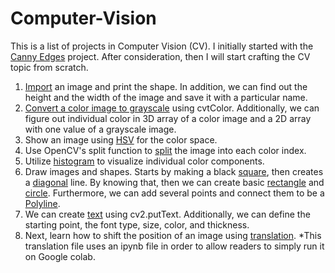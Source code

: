 # Computer-Vision
This is a list of projects in Computer Vision (CV).
I initially started with the [Canny Edges](canny2.py) project.
After consideration, then I will start crafting the CV topic from scratch.
1. [Import](import_image.py) an image and print the shape. In addition, we can find out the height and the width of the image and save it with a particular name.
2. [Convert a color image to grayscale](grayscale.py) using cvtColor. Additionally, we can figure out individual color in 3D array of a color image and a 2D array with one value of a grayscale image.
3. Show an image using [HSV](hsv.py) for the color space.
4. Use  OpenCV's split function to [split](split.py) the image into each color index.
5. Utilize [histogram](histogram.py) to visualize individual color components.
6. Draw images and shapes. Starts by making a black [square](drawing-shape.py), then creates a [diagonal](draw-line.py) line. By knowing that, then we can create basic [rectangle](rectangle.py) and [circle](circle.py). Furthermore, we can add several points and connect them to be a [Polyline](polylines.py).
7. We can create [text](text.py) using cv2.putText. Additionally, we can define the starting point, the font type, size, color, and thickness.
8. Next, learn how to shift the position of an image using [translation](translation.ipynb). *This translation file uses an ipynb file in order to allow readers to simply run it on Google colab.

